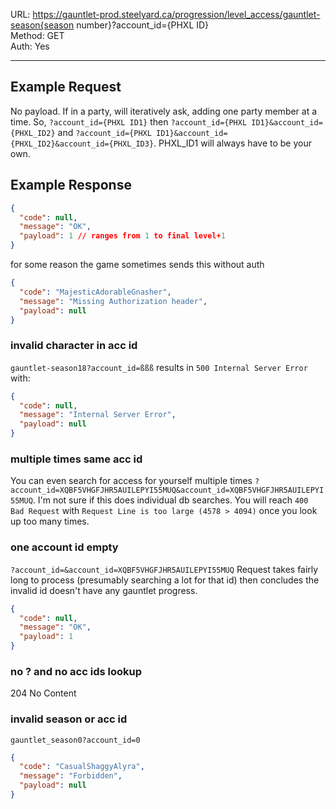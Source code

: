 URL: https://gauntlet-prod.steelyard.ca/progression/level_access/gauntlet-season{season number}?account_id={PHXL ID} \
Method: GET \
Auth: Yes

---

## Example Request
No payload. If in a party, will iteratively ask, adding one party member at a time. So, `?account_id={PHXL ID1}` then `?account_id={PHXL ID1}&account_id={PHXL_ID2}` and `?account_id={PHXL ID1}&account_id={PHXL_ID2}&account_id={PHXL_ID3}`. PHXL_ID1 will always have to be your own.

## Example Response
```json
{
  "code": null,
  "message": "OK",
  "payload": 1 // ranges from 1 to final level+1
}
```

for some reason the game sometimes sends this without auth
```json
{
  "code": "MajesticAdorableGnasher",
  "message": "Missing Authorization header",
  "payload": null
}
```

### invalid character in acc id
`gauntlet-season18?account_id=ßßß` results in `500 Internal Server Error` with:
```json
{
  "code": null,
  "message": "Internal Server Error",
  "payload": null
}
```

### multiple times same acc id
You can even search for access for yourself multiple times `?account_id=XQBF5VHGFJHR5AUILEPYI55MUQ&account_id=XQBF5VHGFJHR5AUILEPYI55MUQ`. I'm not sure if this does individual db searches. You will reach `400 Bad Request` with `Request Line is too large (4578 > 4094)` once you look up too many times.

### one account id empty
`?account_id=&account_id=XQBF5VHGFJHR5AUILEPYI55MUQ`
Request takes fairly long to process (presumably searching a lot for that id) then concludes the invalid id doesn't have any gauntlet progress.
```json
{
  "code": null,
  "message": "OK",
  "payload": 1
}
```

### no ? and no acc ids lookup
204 No Content

### invalid season or acc id
`gauntlet_season0?account_id=0`
```json
{
  "code": "CasualShaggyAlyra",
  "message": "Forbidden",
  "payload": null
}
```